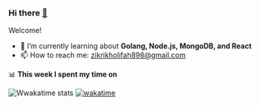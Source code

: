 ### Hi there <a href="http://zikrikn.github.io">👋</a>

Welcome!

- 🌱 I’m currently learning about **Golang, Node.js, MongoDB, and React**
- 📫 How to reach me: zikrikholifah898@gmail.com

📊 **This week I spent my time on**

![Wwakatime stats](https://github-readme-stats-taupe-two.vercel.app/api/wakatime?username=zikrikn&hide_title=true&hide_border=true&langs_count=5)
[![wakatime](https://wakatime.com/badge/user/ab19c96c-46e0-4d59-a74b-445f73c0e40d.svg)](https://wakatime.com/@ab19c96c-46e0-4d59-a74b-445f73c0e40d)

